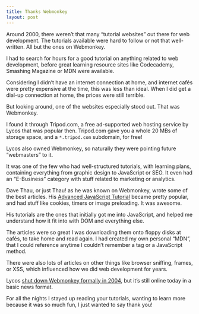 ```yaml
---
title: Thanks Webmonkey
layout: post
---
```


Around 2000, there weren’t that many “tutorial websites” out there for web development. The tutorials available were hard to follow or not that well-written. All but the ones on Webmonkey.

I had to search for hours for a good tutorial on anything related to web development, before great learning resource sites like Codecademy, Smashing Magazine or MDN were available.

Considering I didn’t have an internet connection at home, and internet cafés were pretty expensive at the time, this was less than ideal. When I did get a dial-up connection at home, the prices were still terrible.

But looking around, one of the websites especially stood out. That was Webmonkey.

I found it through Tripod.com, a free ad-supported web hosting service by Lycos that was popular then. Tripod.com gave you a whole 20 MBs of storage space, and a `*.tripod.com` subdomain, for free!

Lycos also owned Webmonkey, so naturally they were pointing future “webmasters” to it.

It was one of the few who had well-structured tutorials, with learning plans, containing everything from graphic design to JavaScript or SEO. It even had an “E-Business” category with stuff related to marketing or analytics.

Dave Thau, or just Thau! as he was known on Webmonkey, wrote some of the best articles. His [Advanced JavaScript Tutorial](https://web.archive.org/web/20010602040619/http://hotwired.lycos.com/webmonkey/programming/javascript/tutorials/tutorial2.html) became pretty popular, and had stuff like cookies, timers or image preloading. It was awesome.

His tutorials are the ones that initially got me into JavaScript, and helped me understand how it fit into with DOM and everything else.

The articles were so great I was downloading them onto floppy disks at cafés, to take home and read again. I had created my own personal “MDN”, that I could reference anytime I couldn’t remember a tag or a JavaScript method.

There were also lots of articles on other things like browser sniffing, frames, or XSS, which influenced how we did web development for years.

Lycos [shut down Webmonkey formally in 2004](http://archive.wired.com/techbiz/it/news/2004/02/62300), but it’s still online today in a basic news format.

For all the nights I stayed up reading your tutorials, wanting to learn more because it was so much fun, I just wanted to say thank you!

